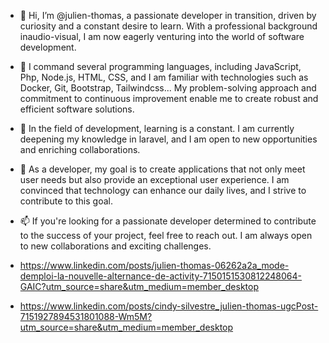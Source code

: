 - 👋 Hi, I’m @julien-thomas, a passionate developer in transition, driven by curiosity and a constant desire to learn. With a professional background inaudio-visual, I am now eagerly venturing into the world of software development.
- 👀 I command several programming languages, including JavaScript, Php, Node.js, HTML, CSS, and I am familiar with technologies such as Docker, Git, Bootstrap, Tailwindcss... My problem-solving approach and commitment to continuous improvement enable me to create robust and efficient software solutions.
- 🌱 In the field of development, learning is a constant. I am currently deepening my knowledge in laravel, and I am open to new opportunities and enriching collaborations.
- 💞️ As a developer, my goal is to create applications that not only meet user needs but also provide an exceptional user experience. I am convinced that technology can enhance our daily lives, and I strive to contribute to this goal.
- 📫 If you're looking for a passionate developer determined to contribute to the success of your project, feel free to reach out. I am always open to new collaborations and exciting challenges.

- https://www.linkedin.com/posts/julien-thomas-06262a2a_mode-demploi-la-nouvelle-alternance-de-activity-7150151530812248064-GAIC?utm_source=share&utm_medium=member_desktop
- https://www.linkedin.com/posts/cindy-silvestre_julien-thomas-ugcPost-7151927894531801088-Wm5M?utm_source=share&utm_medium=member_desktop
<!---
julien-thomas/julien-thomas is a ✨ special ✨ repository because its `README.md` (this file) appears on your GitHub profile.
You can click the Preview link to take a look at your changes.
--->
